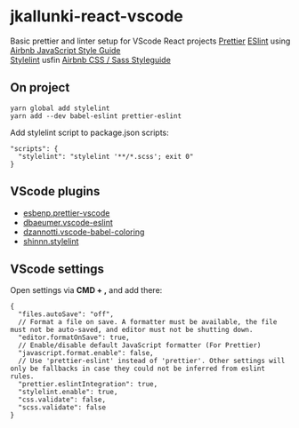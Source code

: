 # jkallunki-react-vscode
Basic prettier and linter setup for VScode React projects
[Prettier](https://github.com/prettier/prettier)
[ESlint](https://github.com/eslint/eslint) using [Airbnb JavaScript Style Guide](https://github.com/airbnb/javascript)  
[Stylelint](https://github.com/stylelint/stylelint) usfin [Airbnb CSS / Sass Styleguide](https://github.com/airbnb/css)

## On project
`yarn global add stylelint`  
`yarn add --dev babel-eslint prettier-eslint`

Add stylelint script to package.json scripts:
```
"scripts": {
  "stylelint": "stylelint '**/*.scss'; exit 0"
}
```

## VScode plugins
* [esbenp.prettier-vscode](https://github.com/prettier/prettier-vscode)
* [dbaeumer.vscode-eslint](https://github.com/Microsoft/vscode-eslint)
* [dzannotti.vscode-babel-coloring](https://github.com/dzannotti/vscode-babel)
* [shinnn.stylelint](https://github.com/shinnn/stylelint-vscode)

## VScode settings
Open settings via __CMD + ,__ and add there:
```
{
  "files.autoSave": "off",
  // Format a file on save. A formatter must be available, the file must not be auto-saved, and editor must not be shutting down.
  "editor.formatOnSave": true,
  // Enable/disable default JavaScript formatter (For Prettier)
  "javascript.format.enable": false,
  // Use 'prettier-eslint' instead of 'prettier'. Other settings will only be fallbacks in case they could not be inferred from eslint rules.
  "prettier.eslintIntegration": true,
  "stylelint.enable": true,
  "css.validate": false,
  "scss.validate": false
}
```
